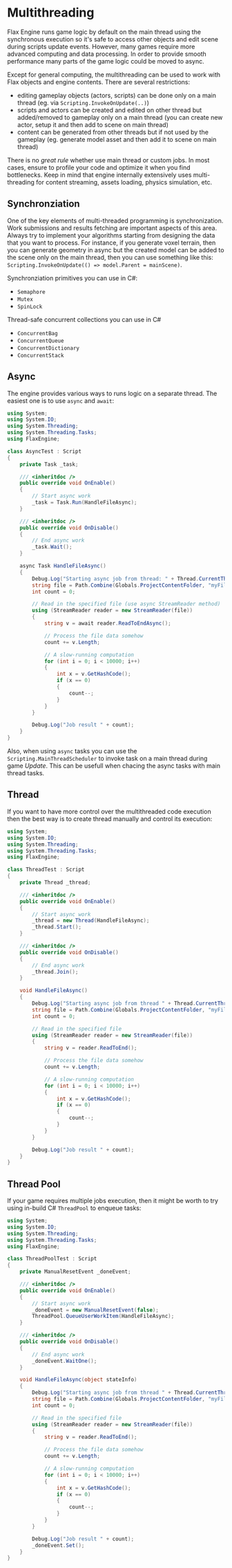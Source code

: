 # Multithreading

Flax Engine runs game logic by default on the main thread using the synchronous execution so it's safe to access other objects and edit scene during scripts update events. However, many games require more advanced computing and data processing. In order to provide smooth performance many parts of the game logic could be moved to async.

Except for general computing, the multithreading can be used to work with Flax objects and engine contents. There are several restrictions:
* editing gameplay objects (actors, scripts) can be done only on a main thread (eg. via `Scripting.InvokeOnUpdate(..)`)
* scripts and actors can be created and edited on other thread but added/removed to gameplay only on a main thread (you can create new actor, setup it and then add to scene on main thread)
* content can be generated from other threads but if not used by the gameplay (eg. generate model asset and then add it to scene on main thread)

There is no *great rule* whether use main thread or custom jobs. In most cases, ensure to profile your code and optimize it when you find bottlenecks. Keep in mind that engine internally extensively uses multi-threading for content streaming, assets loading, physics simulation, etc.

## Synchronziation

One of the key elements of multi-threaded programming is synchronization. Work submissions and results fetching are important aspects of this area. Always try to implement your algorithms starting from designing the data that you want to process. For instance, if you generate voxel terrain, then you can generate geometry in async but the created model can be added to the scene only on the main thread, then you can use something like this: `Scripting.InvokeOnUpdate(() => model.Parent = mainScene)`.

Synchronziation primitives you can use in C#:
* `Semaphore`
* `Mutex`
* `SpinLock`

Thread-safe concurrent collections you can use in C#
* `ConcurrentBag`
* `ConcurrentQueue`
* `ConcurrentDictionary`
* `ConcurrentStack`

## Async

The engine provides various ways to runs logic on a separate thread. The easiest one is to use `async` and `await`:

```cs
using System;
using System.IO;
using System.Threading;
using System.Threading.Tasks;
using FlaxEngine;

class AsyncTest : Script
{
    private Task _task;

    /// <inheritdoc />
    public override void OnEnable()
    {
        // Start async work
        _task = Task.Run(HandleFileAsync);
    }

    /// <inheritdoc />
    public override void OnDisable()
    {
        // End async work
        _task.Wait();
    }

    async Task HandleFileAsync()
    {
        Debug.Log("Starting async job from thread: " + Thread.CurrentThread.ManagedThreadId);
        string file = Path.Combine(Globals.ProjectContentFolder, "myFile.txt");
        int count = 0;

        // Read in the specified file (use async StreamReader method)
        using (StreamReader reader = new StreamReader(file))
        {
            string v = await reader.ReadToEndAsync();

            // Process the file data somehow
            count += v.Length;

            // A slow-running computation
            for (int i = 0; i < 10000; i++)
            {
                int x = v.GetHashCode();
                if (x == 0)
                {
                    count--;
                }
            }
        }

        Debug.Log("Job result " + count);
    }
}
```

Also, when using `async` tasks you can use the `Scripting.MainThreadScheduler` to invoke task on a main thread during game *Update*. This can be usefull when chacing the async tasks with main thread tasks.

## Thread

If you want to have more control over the multithreaded code execution then the best way is to create thread manually and control its execution:

```cs
using System;
using System.IO;
using System.Threading;
using System.Threading.Tasks;
using FlaxEngine;

class ThreadTest : Script
{
    private Thread _thread;

    /// <inheritdoc />
    public override void OnEnable()
    {
        // Start async work
        _thread = new Thread(HandleFileAsync);
        _thread.Start();
    }

    /// <inheritdoc />
    public override void OnDisable()
    {
        // End async work
        _thread.Join();
    }

    void HandleFileAsync()
    {
        Debug.Log("Starting async job from thread " + Thread.CurrentThread.ManagedThreadId);
        string file = Path.Combine(Globals.ProjectContentFolder, "myFile.txt");
        int count = 0;

        // Read in the specified file
        using (StreamReader reader = new StreamReader(file))
        {
            string v = reader.ReadToEnd();

            // Process the file data somehow
            count += v.Length;

            // A slow-running computation
            for (int i = 0; i < 10000; i++)
            {
                int x = v.GetHashCode();
                if (x == 0)
                {
                    count--;
                }
            }
        }

        Debug.Log("Job result " + count);
    }
}
```

## Thread Pool

If your game requires multiple jobs execution, then it might be worth to try using in-build C# `ThreadPool` to enqueue tasks:

```cs
using System;
using System.IO;
using System.Threading;
using System.Threading.Tasks;
using FlaxEngine;

class ThreadPoolTest : Script
{
    private ManualResetEvent _doneEvent;

    /// <inheritdoc />
    public override void OnEnable()
    {
        // Start async work
        _doneEvent = new ManualResetEvent(false);
        ThreadPool.QueueUserWorkItem(HandleFileAsync);
    }

    /// <inheritdoc />
    public override void OnDisable()
    {
        // End async work
        _doneEvent.WaitOne();
    }

    void HandleFileAsync(object stateInfo)
    {
        Debug.Log("Starting async job from thread " + Thread.CurrentThread.ManagedThreadId);
        string file = Path.Combine(Globals.ProjectContentFolder, "myFile.txt");
        int count = 0;

        // Read in the specified file
        using (StreamReader reader = new StreamReader(file))
        {
            string v = reader.ReadToEnd();

            // Process the file data somehow
            count += v.Length;

            // A slow-running computation
            for (int i = 0; i < 10000; i++)
            {
                int x = v.GetHashCode();
                if (x == 0)
                {
                    count--;
                }
            }
        }

        Debug.Log("Job result " + count);
        _doneEvent.Set();
    }
}
```
